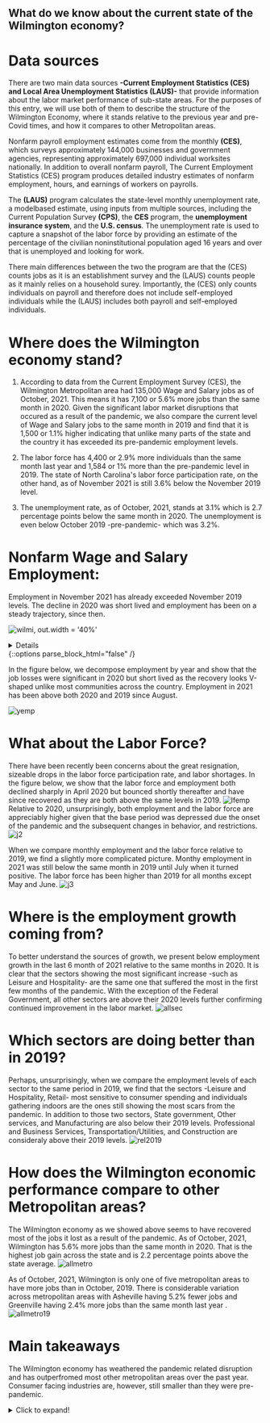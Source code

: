 ## What do we know about the current state of the Wilmington economy?
# Data sources
There are two main data sources **-Current Employment Statistics (CES) and Local Area Unemployment Statistics (LAUS)-**  that provide information about the labor market performance of sub-state areas. For the purposes of this entry, we will use both of them to describe the structure of the Wilmington Economy, where it stands relative to the previous year and pre-Covid times, and how it compares to other Metropolitan areas.

Nonfarm payroll employment estimates come from the monthly
**(CES)**, which surveys
approximately 144,000 businesses and government agencies, representing approximately 697,000 individual worksites nationally. In addition to overall nonfarm payroll, The Current Employment Statistics (CES) program produces detailed industry estimates of nonfarm employment, hours, and earnings of workers on payrolls.

The **(LAUS)** program calculates the state-level monthly unemployment rate, a modelbased estimate, using inputs from multiple sources, including
the Current Population Survey **(CPS)**, the **CES** program, the **unemployment insurance system**, and the **U.S. census**. The unemployment rate is used to
capture a snapshot of the labor force by providing an estimate of the percentage of the civilian noninstitutional population aged 16 years and over that is unemployed and looking for work. 

There main differences between the two the program are that the (CES) counts jobs as it is an establishment survey and the (LAUS) counts people as it mainly relies on a household surey. Importantly, the (CES) only counts individuals on payroll and therefore does not include self-employed individuals while the (LAUS) includes both payroll and self-employed individuals.


# Where does the Wilmington economy stand? 
1. According to data from the Current Employment Survey (CES), the Wilmington Metropolitan area had 135,000 Wage and Salary jobs as of October, 2021. This means it has 7,100 or 5.6% more jobs than the same month in 2020. Given the significant labor market disruptions that occured as a result of the pandemic, we also compare the current level of Wage and Salary jobs to the same month in 2019 and find that it is 1,500 or 1.1% higher indicating that unlike many parts of the state and the country it has exceeded its pre-pandemic employment levels. 

2. The labor force has 4,400 or 2.9% more individuals than the same month last year and 1,584 or 1% more than the pre-pandemic level in 2019. The state of North Carolina's labor force participation rate, on the other hand, as of November 2021 is still 3.6% below the November 2019 level.

3. The unemployment rate, as of October, 2021, stands at 3.1% which is 2.7 percentage points below the same month in 2020. The unemployment is even below October 2019 -pre-pandemic- which was 3.2%. 

# Nonfarm Wage and Salary Employment: 
Employment in November 2021 has already exceeded November 2019 levels. The decline in 2020 was short lived and employment has been on a steady trajectory, since then. 

![wilmi, out.width = '40%'](https://user-images.githubusercontent.com/94587267/146865971-33df220f-98d2-4b66-9443-31a4c69beffd.png)
<details>
 {::options parse_block_html="true" /}
<Code>
<Code>Click to expand!</Code>


 ## Total non farm SMS37489000000000001 
 library(rjson)
 library(blsAPI)
 library(ggplot2)
 
 ## Pull the data via the API
 payload <- list(
   'seriesid'=c('SMS37489000000000001'),
   'startyear'=2019,
   'endyear'=2021)
 response <- blsAPI(payload)
 json <- fromJSON(response)
 
 ## Process results
 apiDF <- function(data){
   df <- data.frame(year=character(),
                    period=character(),
                    periodName=character(),
                    value=character(),
                    stringsAsFactors=FALSE)
   
   i <- 0
   for(d in data){
     i <- i + 1
     df[i,] <- unlist(d)
   }
   return(df)
 }
 
 total.df <- apiDF(json$Results$series[[1]]$data)


 ## Change value type from character to numeric
 total.df[,4] <- as.numeric(total.df[,4])
 
 ## Rename value prior to merging
 names(total.df)[4] <- 'Nonfarm'


 total.df$date <- as.POSIXct(strptime(paste0('1',total.df$periodName,total.df$year), '%d%B%Y'))
 
 ## Beginning and end dates for the Great Recession (used in shaded area)
 gr.start <- as.POSIXct(strptime('1March2020', '%d%B%Y'))
 gr.end <- as.POSIXct(strptime('1March2021', '%d%B%Y'))
 ## Plot the data
 ggplot(total.df) + geom_rect(aes(xmin = gr.start, xmax = gr.end, ymin = -Inf, ymax = Inf), alpha =20, fill="#DDDDDD") + geom_line(aes(date, Nonfarm)) + ylab('Nonfarm employment')  + xlab('1 year post-COVID') + labs(title="Nonfarm wage employment, Wilmington (Jan 2019 to October 2021)",subtitle="Shaded area=March 2020 to March 2021") + theme_bw()
 ggsave("wilmi.png")
</Code>
</details>
{::options parse_block_html="false" /}


In the figure below, we decompose employment by year and show that the job losses were significant in 2020 but short lived as the recovery looks V-shaped unlike most communities across the country. Employment in 2021 has been above both 2020 and 2019 since August.

![yemp](https://user-images.githubusercontent.com/94587267/147981196-5c62eb9e-9f0d-4879-ae5d-7d665c11d83d.png)

# What about the Labor Force?
There have been recently been concerns about the great resignation, sizeable drops in the labor force participation rate, and labor shortages. In the figure below, we show that the labor force and employment both declined sharply in April 2020 but bounced shortly thereafter and have since recovered as they are both above the same levels in 2019. 
![lfemp](https://user-images.githubusercontent.com/94587267/147981227-f8625d2d-975e-4780-8b50-460d7baa6d17.png)
Relative to 2020, unsurprisingly, both employment and the labor force are appreciably higher given that the base period was depressed due the onset of the pandemic and the subsequent changes in behavior, and restrictions.
![j2](https://user-images.githubusercontent.com/94587267/148267258-fee9c096-b591-45e8-a4ac-d791496227ed.png)

When we compare monthly employment and the labor force relative to 2019, we find a slightly more complicated picture. Monthy employment in 2021 was still below the same month in 2019 until July when it turned positive. The labor force has been higher than 2019 for all months except May and June. 
![j3](https://user-images.githubusercontent.com/94587267/148264037-88b40116-124d-454a-89c9-9769d34e5374.png)

# Where is the employment growth coming from?
To better understand the sources of growth, we present below employment growth in the last 6 month of 2021 relative to the same months in 2020. It is clear that the sectors showing the most significant increase -such as Leisure and Hospitality- are the same one that suffered the most in the first few months of the pandemic. With the exception of the Federal Government, all other sectors are above their 2020 levels further confirming continued improvement in the labor market.
![allsec](https://user-images.githubusercontent.com/94587267/148265513-18c9231d-3345-42a2-8ffb-db9c091f5dd1.png)

# Which sectors are doing better than in 2019?
Perhaps, unsurprisingly, when we compare the employment levels of each sector to the same period in 2019, we find that the sectors -Leisure and Hospitality, Retail- most sensitive to consumer spending and individuals gathering indoors are the ones still showing the most scars from the pandemic. In addition to those two sectors, State government, Other services, and Manufacturing are also below their 2019 levels. Professional and Business Services, Transportation/Utilities, and Construction are consideraly above their 2019 levels. 
![rel2019](https://user-images.githubusercontent.com/94587267/148268842-0e9d3486-3f25-46ad-bd94-c90b3ca91fc0.png)

#  How does the Wilmington economic performance compare to other Metropolitan areas?
The Wilmington economy as we showed above seems to have recovered most of the jobs it lost as a result of the pandemic. As of October, 2021, Wilmington has 5.6% more jobs than the same month in 2020. That is the highest job gain across the state and is 2.2 percentage points above the state average.
![allmetro](https://user-images.githubusercontent.com/94587267/148269911-a1e4f796-4c9f-4b6e-b950-f35a43b00308.png)

As of October, 2021, Wilmington is only one of five metropolitan areas to have more jobs than in October, 2019. There is considerable variation across metropolitan areas with Asheville having 5.2% fewer jobs and Greenville having 2.4% more jobs than the same month last year .  
![allmetro19](https://user-images.githubusercontent.com/94587267/148270158-1ab30fb8-410b-4af2-9e08-2d2b33fca2d5.png)

# Main takeaways
The Wilmington economy has weathered the pandemic related disruption and has outperfromed most other metropolitan areas over the past year. Consumer facing industries are, however, still smaller than they were pre-pandemic. 

<details>
  <summary>Click to expand!</summary>

  ## Heading
  1. A numbered
  2. list
     * With some
     * Sub bullets
  <details>

